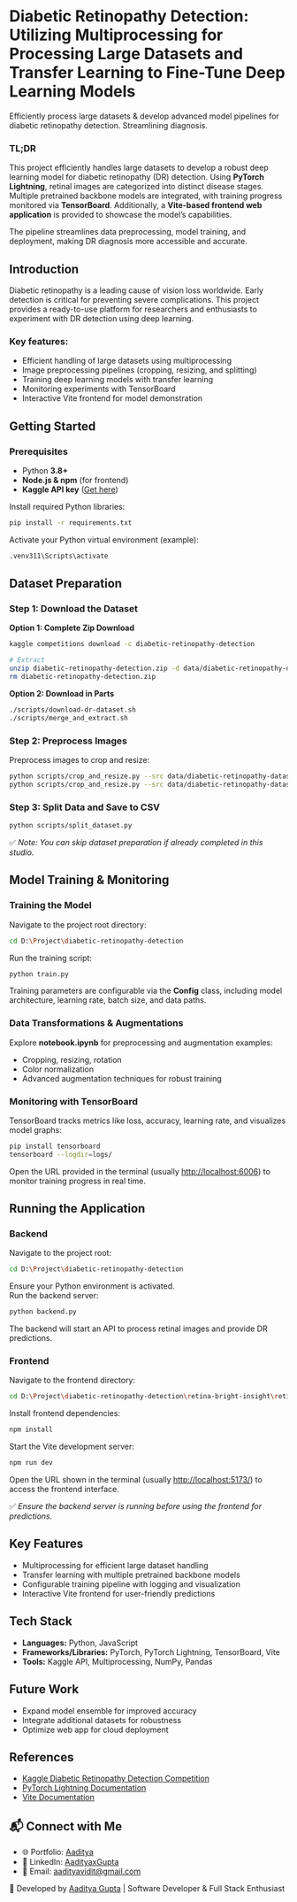 # Diabetic Retinopathy Detection: Utilizing Multiprocessing for Processing Large Datasets and Transfer Learning to Fine-Tune Deep Learning Models




Efficiently process large datasets & develop advanced model pipelines for diabetic retinopathy detection. Streamlining diagnosis.



### TL;DR
This project efficiently handles large datasets to develop a robust deep learning model for diabetic retinopathy (DR) detection. Using **PyTorch Lightning**, retinal images are categorized into distinct disease stages. Multiple pretrained backbone models are integrated, with training progress monitored via **TensorBoard**. Additionally, a **Vite-based frontend web application** is provided to showcase the model’s capabilities.

The pipeline streamlines data preprocessing, model training, and deployment, making DR diagnosis more accessible and accurate.




## Introduction
Diabetic retinopathy is a leading cause of vision loss worldwide. Early detection is critical for preventing severe complications. This project provides a ready-to-use platform for researchers and enthusiasts to experiment with DR detection using deep learning.




### Key features:
- Efficient handling of large datasets using multiprocessing  
- Image preprocessing pipelines (cropping, resizing, and splitting)  
- Training deep learning models with transfer learning  
- Monitoring experiments with TensorBoard  
- Interactive Vite frontend for model demonstration  



## Getting Started

### Prerequisites
- Python **3.8+**  
- **Node.js & npm** (for frontend)  
- **Kaggle API key** ([Get here](https://www.kaggle.com/docs/api))  

Install required Python libraries:
```bash
pip install -r requirements.txt
```

Activate your Python virtual environment (example):
```bash
.venv311\Scripts\activate
```




## Dataset Preparation

### Step 1: Download the Dataset

**Option 1: Complete Zip Download**
```bash
kaggle competitions download -c diabetic-retinopathy-detection

# Extract
unzip diabetic-retinopathy-detection.zip -d data/diabetic-retinopathy-detection
rm diabetic-retinopathy-detection.zip
```

**Option 2: Download in Parts**
```bash
./scripts/download-dr-dataset.sh
./scripts/merge_and_extract.sh
```

### Step 2: Preprocess Images
Preprocess images to crop and resize:
```bash
python scripts/crop_and_resize.py --src data/diabetic-retinopathy-dataset/train data/diabetic-retinopathy-dataset/resized/train
python scripts/crop_and_resize.py --src data/diabetic-retinopathy-dataset/test data/diabetic-retinopathy-dataset/resized/test
```

### Step 3: Split Data and Save to CSV
```bash
python scripts/split_dataset.py
```

✅ *Note: You can skip dataset preparation if already completed in this studio.*



## Model Training & Monitoring

### Training the Model
Navigate to the project root directory:
```bash
cd D:\Project\diabetic-retinopathy-detection
```

Run the training script:
```bash
python train.py
```

Training parameters are configurable via the **Config** class, including model architecture, learning rate, batch size, and data paths.

### Data Transformations & Augmentations
Explore **notebook.ipynb** for preprocessing and augmentation examples:
- Cropping, resizing, rotation  
- Color normalization  
- Advanced augmentation techniques for robust training  

### Monitoring with TensorBoard
TensorBoard tracks metrics like loss, accuracy, learning rate, and visualizes model graphs:
```bash
pip install tensorboard
tensorboard --logdir=logs/
```
Open the URL provided in the terminal (usually [http://localhost:6006](http://localhost:8000)) to monitor training progress in real time.



## Running the Application

### Backend
Navigate to the project root:
```bash
cd D:\Project\diabetic-retinopathy-detection
```

Ensure your Python environment is activated.  
Run the backend server:
```bash
python backend.py
```

The backend will start an API to process retinal images and provide DR predictions.

### Frontend
Navigate to the frontend directory:
```bash
cd D:\Project\diabetic-retinopathy-detection\retina-bright-insight\retina-bright-insight
```

Install frontend dependencies:
```bash
npm install
```

Start the Vite development server:
```bash
npm run dev
```

Open the URL shown in the terminal (usually [http://localhost:5173/](http://localhost:5173/)) to access the frontend interface.

✅ *Ensure the backend server is running before using the frontend for predictions.*



## Key Features
- Multiprocessing for efficient large dataset handling  
- Transfer learning with multiple pretrained backbone models  
- Configurable training pipeline with logging and visualization  
- Interactive Vite frontend for user-friendly predictions  



## Tech Stack
- **Languages:** Python, JavaScript  
- **Frameworks/Libraries:** PyTorch, PyTorch Lightning, TensorBoard, Vite  
- **Tools:** Kaggle API, Multiprocessing, NumPy, Pandas  



## Future Work
- Expand model ensemble for improved accuracy  
- Integrate additional datasets for robustness  
- Optimize web app for cloud deployment  




## References
- [Kaggle Diabetic Retinopathy Detection Competition](https://www.kaggle.com/c/diabetic-retinopathy-detection)  
- [PyTorch Lightning Documentation](https://lightning.ai/docs/pytorch/stable/)  
- [Vite Documentation](https://vitejs.dev/)  



## 📬 Connect with Me
- 🌐 Portfolio: [Aaditya](https://aadityaguptaaa.github.io/My-Portfolio/) 
- 💼 LinkedIn: [AadityaxGupta](https://www.linkedin.com/in/aadityaxgupta/)
- 📧 Email: aadityavidit@gmail.com 



💼 Developed by [Aaditya Gupta](https://www.linkedin.com/in/aadityaxgupta/) | Software Developer & Full Stack Enthusiast
